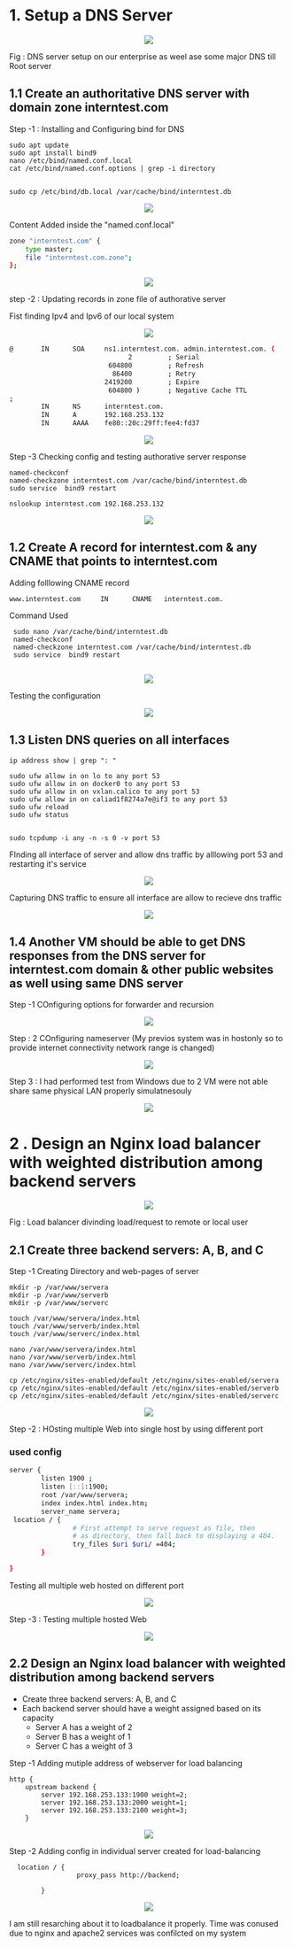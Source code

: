 # 1. Setup a DNS Server
<p align="center">
<img src="https://github.com/LF-DevOps-Training/feb-15-system-network-narayan-subash729/blob/main/materials/DNS-DIagram.jpg">
</p>

Fig : DNS server setup on our enterprise as weel ase some major DNS till Root server 

## 1.1 Create an authoritative DNS server with domain zone interntest.com

Step -1 : Installing and Configuring bind for DNS
```
sudo apt update
sudo apt install bind9
nano /etc/bind/named.conf.local
cat /etc/bind/named.conf.options | grep -i directory


sudo cp /etc/bind/db.local /var/cache/bind/interntest.db
```
<p align="center">
<img src="https://github.com/LF-DevOps-Training/feb-15-system-network-narayan-subash729/blob/main/materials/Q1-T1-0-Install-and-copy-local-database.jpg">
</p>

Content Added inside the "named.conf.local"
```bash
zone "interntest.com" {
    type master;
    file "interntest.com.zone";
};
```
<p align="center">
<img src="https://github.com/LF-DevOps-Training/feb-15-system-network-narayan-subash729/blob/main/materials/Q1-T1-1-Creating-Zone-file.jpg">
</p>


step -2 : Updating records in zone file of authorative server

Fist finding Ipv4 and Ipv6 of our local system
<p align="center">
<img src="https://github.com/LF-DevOps-Training/feb-15-system-network-narayan-subash729/blob/main/materials/Q1-T1-3-IP-of-local-machine.jpg">
</p>

```bash
@       IN      SOA     ns1.interntest.com. admin.interntest.com. (
                              2         ; Serial
                         604800         ; Refresh
                          86400         ; Retry
                        2419200         ; Expire
                         604800 )       ; Negative Cache TTL
;
        IN      NS      interntest.com.
        IN      A       192.168.253.132
        IN      AAAA    fe80::20c:29ff:fee4:fd37

```

<p align="center">
<img src="https://github.com/LF-DevOps-Training/feb-15-system-network-narayan-subash729/blob/main/materials/Q1-T1-2-Auhtorative-server-adding-local-record.jpg">
</p>


Step -3 Checking config and testing authorative server response

```
named-checkconf
named-checkzone interntest.com /var/cache/bind/interntest.db
sudo service  bind9 restart

nslookup interntest.com 192.168.253.132
```
<p align="center">
<img src="https://github.com/LF-DevOps-Training/feb-15-system-network-narayan-subash729/blob/main/materials/Q1-T1-4-IP-Checking-restarting-and-testing.jpg">
</p>

## 1.2 Create A record for interntest.com & any CNAME that points to interntest.com

Adding folllowing CNAME record
```
www.interntest.com     IN      CNAME   interntest.com.
```

Command Used
```
 sudo nano /var/cache/bind/interntest.db
 named-checkconf
 named-checkzone interntest.com /var/cache/bind/interntest.db
 sudo service  bind9 restart
 
```

<p align="center">
<img src="https://github.com/LF-DevOps-Training/feb-15-system-network-narayan-subash729/blob/main/materials/Q1-T2-4-Adding-CNAME.jpg">
</p>

Testing the configuration
<p align="center">
<img src="https://github.com/LF-DevOps-Training/feb-15-system-network-narayan-subash729/blob/main/materials/Q1-T2-CNAME-Test.jpg">
</p>


## 1.3 Listen DNS queries on all interfaces
```
ip address show | grep ": "

sudo ufw allow in on lo to any port 53
sudo ufw allow in on docker0 to any port 53
sudo ufw allow in on vxlan.calico to any port 53
sudo ufw allow in on caliad1f8274a7e@if3 to any port 53
sudo ufw reload
sudo ufw status


sudo tcpdump -i any -n -s 0 -v port 53
```
FInding all interface of server and allow dns traffic by alllowing port 53 and restarting it's service
<p align="center">
<img src="https://github.com/LF-DevOps-Training/feb-15-system-network-narayan-subash729/blob/main/materials/Q1-T3-Allowing-DNS-on-all-port.jpg">
</p>

Capturing DNS traffic to ensure all interface are allow to recieve dns traffic
<p align="center">
<img src="https://github.com/LF-DevOps-Training/feb-15-system-network-narayan-subash729/blob/main/materials/Q1-T3-Checking-DNS-trafficon-all-interface.jpg">
</p>

## 1.4 Another VM should be able to get DNS responses from the DNS server for interntest.com domain & other public websites as well using same DNS server

Step -1 COnfiguring options for forwarder and recursion

<p align="center">
<img src="https://github.com/LF-DevOps-Training/feb-15-system-network-narayan-subash729/blob/main/materials/Q1-T4-COnfgurinf-resolver%20and%20forwarder.jpg">
</p>

Step : 2 COnfiguring nameserver (My previos system was in hostonly so to provide internet  connectivity network range is changed)
<p align="center">
<img src="https://github.com/LF-DevOps-Training/feb-15-system-network-narayan-subash729/blob/main/materials/Q1-T4-resolve-conf.jpg">
</p>

Step 3 : I had performed test from Windows due to 2 VM were not able share same physical LAN properly simulatnesouly
<p align="center">
<img src="https://github.com/LF-DevOps-Training/feb-15-system-network-narayan-subash729/blob/main/materials/Q1-T4-resolve-test.jpg">
</p>


# 2 . Design an Nginx load balancer with weighted distribution among backend servers

<p align="center">
<img src="https://github.com/LF-DevOps-Training/feb-15-system-network-narayan-subash729/blob/main/materials/WEB-server-diagram.jpg">
</p>

Fig : Load balancer divinding load/request to remote or local user 

## 2.1 Create three backend servers: A, B, and C

Step -1 Creating Directory and web-pages of server
```
mkdir -p /var/www/servera
mkdir -p /var/www/serverb
mkdir -p /var/www/serverc

touch /var/www/servera/index.html
touch /var/www/serverb/index.html
touch /var/www/serverc/index.html

nano /var/www/servera/index.html
nano /var/www/serverb/index.html
nano /var/www/serverc/index.html

cp /etc/nginx/sites-enabled/default /etc/nginx/sites-enabled/servera
cp /etc/nginx/sites-enabled/default /etc/nginx/sites-enabled/serverb
cp /etc/nginx/sites-enabled/default /etc/nginx/sites-enabled/serverc
```
<p align="center">
<img src="https://github.com/LF-DevOps-Training/feb-15-system-network-narayan-subash729/blob/main/materials/Q2-T1-Creating-directory%20for%20hosting.jpg">
</p>


Step -2 : HOsting multiple Web into single host by using different port
### used config

```bash
server {
        listen 1900 ;
        listen [::]:1900;
        root /var/www/servera;
        index index.html index.htm;
        server_name servera;
 location / {
                # First attempt to serve request as file, then
                # as directory, then fall back to displaying a 404.
                try_files $uri $uri/ =404;
        }

}
```
Testing all multiple web hosted on different port

<p align="center">
<img src="https://github.com/LF-DevOps-Training/feb-15-system-network-narayan-subash729/blob/main/materials/Q2-T1-server-hosting-config.jpg">
</p>

Step -3 : Testing multiple hosted Web

<p align="center">
<img src="https://github.com/LF-DevOps-Training/feb-15-system-network-narayan-subash729/blob/main/materials/Q2-T1-3-Serve-hosted.jpg">
</p>




## 2.2 Design an Nginx load balancer with weighted distribution among backend servers
   - Create three backend servers: A, B, and C
   - Each backend server should have a weight assigned based on its capacity
      - Server A has a weight of 2
      - Server B has a weight of 1
      - Server C has a weight of 3

Step -1 Adding mutiple address of webserver for load balancing
```
http {
    upstream backend {
        server 192.168.253.133:1900 weight=2;
        server 192.168.253.133:2000 weight=1;
        server 192.168.253.133:2100 weight=3;
    }
```

<p align="center">
<img src="https://github.com/LF-DevOps-Training/feb-15-system-network-narayan-subash729/blob/main/materials/Q2-T2-Assign%20weight.jpg">
</p>


Step -2 Adding config in individual server created for load-balancing
```
  location / {
                 proxy_pass http://backend;

        }

```
<p align="center">
<img src="https://github.com/LF-DevOps-Training/feb-15-system-network-narayan-subash729/blob/main/materials/Q2-T2-Adding-weight.jpg">
</p>

I am still resarching about it to loadbalance it properly. Time was conused due to nginx and apache2 services was confilcted on my system

